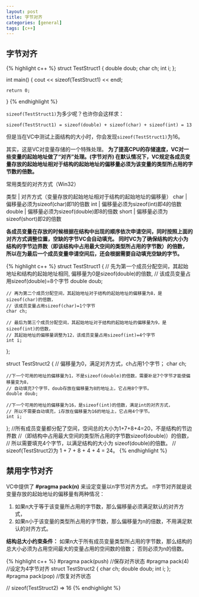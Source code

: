 ```yaml
---
layout: post
title: 字节对齐
categories: [general]
tags: [c++]
---
```


## 字节对齐 ##

{% highlight c++ %}
struct TestStruct1
{ 
    double doub; 
    char ch; 
    int i; 
};

int main()
{
    cout << sizeof(TestStruct1) << endl;
 
    return 0;
}
{% endhighlight %}

`sizeof(TestStruct1)`为多少呢？也许你会这样求： 

    sizeof(TestStruct1) = sizeof(double) + sizeof(char) + sizeof(int) = 13

但是当在VC中测试上面结构的大小时，你会发现`sizeof(TestStruct1)`为16。

其实，这是VC对变量存储的一个特殊处理。
**为了提高CPU的存储速度，VC对一些变量的起始地址做了“对齐”处理。(字节对齐)
在默认情况下，VC规定各成员变量存放的起始地址相对于结构的起始地址的偏移量必须为该变量的类型所占用的字节数的倍数。**

常用类型的对齐方式（Win32） 

	
类型		| 对齐方式（变量存放的起始地址相对于结构的起始地址的偏移量）
char    | 偏移量必须为sizeof(char)即1的倍数
int	    | 偏移量必须为sizeof(int)即4的倍数
double	| 偏移量必须为sizeof(double)即8的倍数
short	| 偏移量必须为sizeof(short)即2的倍数

**各成员变量在存放的时候根据在结构中出现的顺序依次申请空间，同时按照上面的对齐方式调整位置，空缺的字节VC会自动填充。
同时VC为了确保结构的大小为结构的字节边界数（即该结构中占用最大空间的类型所占用的字节数）的倍数，
所以在为最后一个成员变量申请空间后，还会根据需要自动填充空缺的字节。**

{% highlight c++ %}
struct TestStruct1
{
    // 先为第一个成员分配空间，其起始地址和结构的起始地址相同, 偏移量为0是sizeof(double)的倍数, 
    // 该成员变量占用sizeof(double)=8个字节
    double doub; 

    // 再为第二个成员分配空间，其起始地址对于结构的起始地址的偏移量为8，是sizeof(char)的倍数，
    // 该成员变量占用sizeof(char)=1个字节
    char ch;    

    // 最后为第三个成员分配空间，其起始地址对于结构的起始地址的偏移量为9，是sizeof(int)的倍数，
    // 其起始地址的偏移量调整为12，该成员变量占用sizeof(int)=4个字节
    int i;          
};

struct TestStruct2
{
    // 偏移量为0，满足对齐方式，ch占用1个字节；
    char ch;       

    //下一个可用的地址的偏移量为1，不是sizeof(double)的倍数，需要补足7个字节才能使偏移量变为8，
    // 自动填充7个字节，doub存放在偏移量为8的地址上，它占用8个字节。   
    double doub;    

    //下一个可用的地址的偏移量为16，是sizeof(int)的倍数，满足int的对齐方式，
    // 所以不需要自动填充，i存放在偏移量为16的地址上，它占用4个字节。
    int i;          

};
//所有成员变量都分配了空间，空间总的大小为1+7+8+4=20，不是结构的节边界数
//（即结构中占用最大空间的类型所占用的字节数sizeof(double)）的倍数，
// 所以需要填充4个字节，以满足结构的大小为 sizeof(double)的倍数。
// sizeof(TestStruct2)为 1 + 7 + 8 + 4 + 4 = 24。
{% endhighlight %}

## 禁用字节对齐 ##
VC中提供了 **#pragma pack(n)** 来设定变量以n字节对齐方式。
n字节对齐就是说变量存放的起始地址的偏移量有两种情况：

1. 如果n大于等于该变量所占用的字节数，那么偏移量必须满足默认的对齐方式，
1. 如果n小于该变量的类型所占用的字节数，那么偏移量为n的倍数，不用满足默认的对齐方式。

**结构总大小约束条件：**
如果n大于所有成员变量类型所占用的字节数，那么结构的总大小必须为占用空间最大的变量占用的空间数的倍数；
否则必须为n的倍数。

{% highlight c++ %}
#pragma pack(push)     //保存对齐状态 
#pragma pack(4)        //设定为4字节对齐 
struct TestStruct2 
{ 
    char ch; 
    double doub; 
    int i; 
}; 
#pragma pack(pop)    //恢复对齐状态

// sizeof(TestStruct2) => 16
{% endhighlight %}
